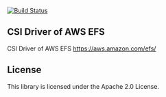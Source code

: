 [![Build Status](https://travis-ci.org/aws/aws-efs-csi-driver.svg?branch=master)](https://travis-ci.org/aws/aws-efs-csi-driver)

## CSI Driver of AWS EFS

CSI Driver of AWS EFS https://aws.amazon.com/efs/

## License

This library is licensed under the Apache 2.0 License. 
